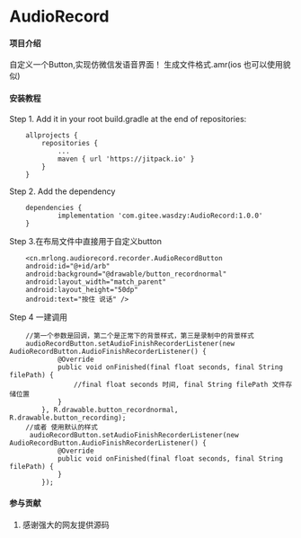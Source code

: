 # AudioRecord

#### 项目介绍
自定义一个Button,实现仿微信发语音界面！
生成文件格式.amr(ios 也可以使用貌似)

#### 安装教程

Step 1. Add it in your root build.gradle at the end of repositories:

~~~
	allprojects {
		repositories {
			...
			maven { url 'https://jitpack.io' }
		}
	}
~~~
Step 2. Add the dependency

~~~
	dependencies {
	        implementation 'com.gitee.wasdzy:AudioRecord:1.0.0'
	}
~~~
Step 3.在布局文件中直接用于自定义button
~~~
	<cn.mrlong.audiorecord.recorder.AudioRecordButton
	android:id="@+id/arb"
	android:background="@drawable/button_recordnormal"
	android:layout_width="match_parent"
	android:layout_height="50dp"
	android:text="按住 说话" />
~~~
Step 4 一建调用
~~~
	//第一个参数是回调，第二个是正常下的背景样式，第三是录制中的背景样式
	audioRecordButton.setAudioFinishRecorderListener(new AudioRecordButton.AudioFinishRecorderListener() {
            @Override
            public void onFinished(final float seconds, final String filePath) {
				//final float seconds 时间, final String filePath 文件存储位置
            }
        }, R.drawable.button_recordnormal, R.drawable.button_recording);
	//或者 使用默认的样式
	 audioRecordButton.setAudioFinishRecorderListener(new AudioRecordButton.AudioFinishRecorderListener() {
            @Override
            public void onFinished(final float seconds, final String filePath) {
            }
        });
~~~


#### 参与贡献

1. 感谢强大的网友提供源码


